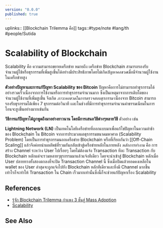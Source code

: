 ```yaml
---
version: "0.0.0"
published: true
---
```

uplinks:: [[Blockchain Trilemma คือ]]
tags::#type/note #lang/th #people/Sutida

# Scalability of Blockchain
 Scalability คือ ความสามารถขยายเครือข่าย หมายถึง เครือข่าย Blockchain สามารถรองรับจำนวนผู้ใช้หรือธุรกรรมที่เพิ่มสูงขึ้นได้อย่างมีประสิทธิภาพโดยไม่เกิด*ปัญหาคอขวด*เมื่อมีจำนวนผู้ใช้งานในเครือข่ายสูง

**ตัวอย่างปัญหาและการแก้ปัญหา Scalability ของ Bitcoin**
ปัญหาคือการไม่สามารถทำธุรกรรมได้อย่างรวดเร็วเนื่องจากการใช้งานหรือการทำธุรกรรมจำนวนมาก ซึ่งเป็นเหตุมาจากการเติบโตของจำนวนผู้ใช้งานที่เพิ่มสูงขึ้น จึงเกิด *ภาวะคอขวดในการตรวจสอบธุรกรรม* เนื่องจาก Bitcoin สามารถรองรับธุรกรรมได้เพียง 7 ธุรกรรมต่อวินาที เเละในช่วงที่มีการทำธุรกรรมจำนวนค่าธรรมเนียมในการโอนจะสูงขึ้นอย่างมากเช่นกัน

**วิธีการแก้ปัญหาได้ถูกพูดถึงมาอย่างยาวนาน โดยมีการเสนอวิธีต่างๆหลายวิธี** ตัวอย่าง เช่น 

**Lightning Network (LN)** เป็นเทคโนโลยีเครือข่ายที่ออกแบบมาเพื่อแก้ไขปัญหาในความล่าช้าของ Blockchain ใน Bitcoin จากการประมวลผลธุรกรรมขนาดมหาศาล (Scalability Problem) โดยเป็นการทำธุรกรรมนอกเครือข่าย Blockchain หรือที่เรียกกันว่า [[Off-Chain Scaling]] แล้วจึงค่อยนำผลลัพธ์ที่รวมกันกลับเข้าสู่เครือข่ายหลักในภายหลัง
*หลักการทำงาน* คือ การสร้าง Channel ระหว่าง User ไปเรื่อยๆ โดยไม่ต้องแจ้ง Transaction ทีละ Transaction กับ Blockchain หลักแต่จะรวมหลายๆธุรกรรมมาแล้วแจ้งทีเดียว โดยจะนำเข้าสู่ Blockchain หลักเมื่อ User ปลายทางทั้งสองตกลงที่จะปิด Transaction Channel นี้ ซึ่งเมื่อปิดแล้วยอดคงเหลือใน wallet ของ User ล่าสุดจะถูกแจ้งไปยัง Blockchain หลักทีเดียวและยิ่งมี Channel มากขึ้นเท่าไรก็จะทำให้ Transaction ใน Chain เร็วมากเท่านั้นซึ่งนี้ก็จะช่วยแก้ปัญหาเรื่อง Scalability

## References
- [รู้จัก Blockchain Trilemma กำแพง 3 ชั้นสู่ Mass Adoption](https://www.finnomena.com/bitkub/blockchain-trilemma/)
- [Scalability](https://www.blockdit.com/posts/61964330e8655f0d7e1cbc47)
## See Also
